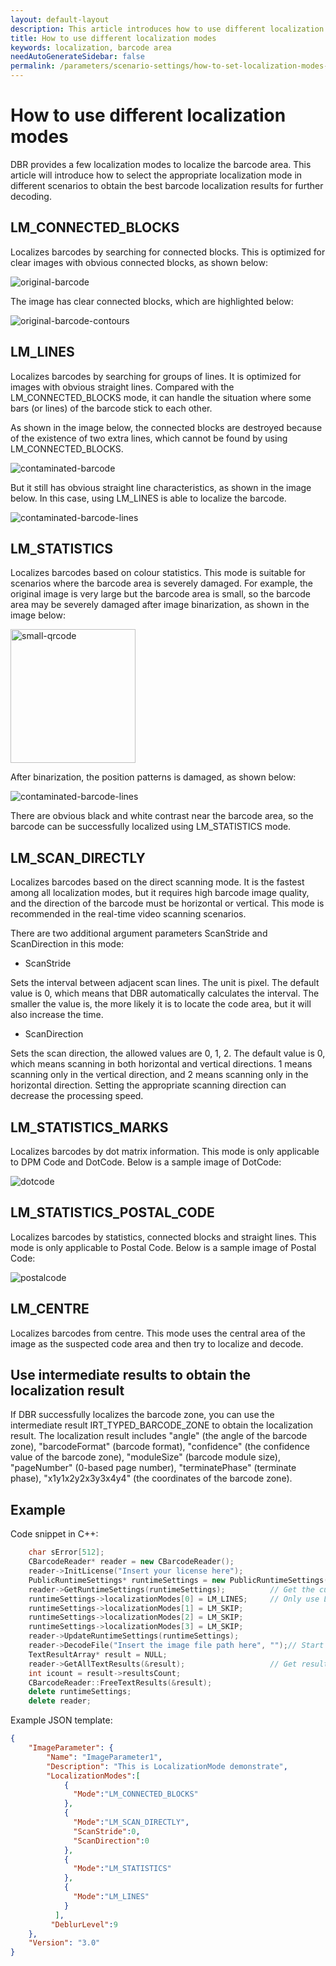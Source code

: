 ```yaml
---   
layout: default-layout
description: This article introduces how to use different localization modes to obtain the best barcode localization results for further decoding.
title: How to use different localization modes
keywords: localization, barcode area
needAutoGenerateSidebar: false
permalink: /parameters/scenario-settings/how-to-set-localization-modes-v7.6.0.html
---
```


# How to use different localization modes

DBR provides a few localization modes to localize the barcode area. This article will introduce how to select the appropriate localization mode in different scenarios to obtain the best barcode localization results for further decoding.

## LM_CONNECTED_BLOCKS

Localizes barcodes by searching for connected blocks. This is optimized for clear images with obvious connected blocks, as shown below:

![original-barcode][1]

The image has clear connected blocks, which are highlighted below: 

![original-barcode-contours][5]

## LM_LINES

Localizes barcodes by searching for groups of lines. It is optimized for images with obvious straight lines. Compared with the LM_CONNECTED_BLOCKS mode, it can handle the situation where some bars (or lines) of the barcode stick to each other.

As shown in the image below, the connected blocks are destroyed because of the existence of two extra lines, which cannot be found by using LM_CONNECTED_BLOCKS.

![contaminated-barcode][2]

But it still has obvious straight line characteristics, as shown in the image below. In this case, using LM_LINES is able to localize the barcode.

![contaminated-barcode-lines][7]

## LM_STATISTICS

Localizes barcodes based on colour statistics. This mode is suitable for scenarios where the barcode area is severely damaged. For example, the original image is very large but the barcode area is small, so the barcode area may be severely damaged after image binarization, as shown in the image below:

<img src ="./assets/how-to-set-localization-modes/small-qrcode.png" width = "200" height = "214" alt="small-qrcode"/>

After binarization, the position patterns is damaged, as shown below:

![contaminated-barcode-lines][9]

There are obvious black and white contrast near the barcode area, so the barcode can be successfully localized using LM_STATISTICS mode.

## LM_SCAN_DIRECTLY

Localizes barcodes based on the direct scanning mode. It is the fastest among all localization modes, but it requires high barcode image quality, and the direction of the barcode must be horizontal or vertical. This mode is recommended in the real-time video scanning scenarios.

There are two additional argument parameters ScanStride and ScanDirection in this mode:

- ScanStride   

 Sets the interval between adjacent scan lines. The unit is pixel. The default value is 0, which means that DBR automatically calculates the interval. The smaller the value is, the more likely it is to locate the code area, but it will also increase the time.

- ScanDirection   

 Sets the scan direction, the allowed values are 0, 1, 2. The default value is 0, which means scanning in both horizontal and vertical directions. 1 means scanning only in the vertical direction, and 2 means scanning only in the horizontal direction. Setting the appropriate scanning direction can decrease the processing speed.

## LM_STATISTICS_MARKS

Localizes barcodes by dot matrix information. This mode is only applicable to DPM Code and DotCode. Below is a sample image of DotCode:

![dotcode][3]

## LM_STATISTICS_POSTAL_CODE

Localizes barcodes by statistics, connected blocks and straight lines. This mode is only applicable to Postal Code. Below is a sample image of Postal Code:

![postalcode][4]

## LM_CENTRE

Localizes barcodes from centre. This mode uses the central area of the image as the suspected code area and then try to localize and decode.

## Use intermediate results to obtain the localization result

If DBR successfully localizes the barcode zone, you can use the intermediate result IRT_TYPED_BARCODE_ZONE to obtain the localization result. The localization result includes "angle" (the angle of the barcode zone), "barcodeFormat" (barcode format), "confidence" (the confidence value of the barcode zone), "moduleSize" (barcode module size), "pageNumber" (0-based page number), "terminatePhase" (terminate phase), "x1y1x2y2x3y3x4y4" (the coordinates of the barcode zone).

## Example

Code snippet in C++:

```cpp
    char sError[512];
    CBarcodeReader* reader = new CBarcodeReader();
    reader->InitLicense("Insert your license here");
    PublicRuntimeSettings* runtimeSettings = new PublicRuntimeSettings();
    reader->GetRuntimeSettings(runtimeSettings);          // Get the current runtime settings
    runtimeSettings->localizationModes[0] = LM_LINES;     // Only use LM_LINES as the localization mode
    runtimeSettings->localizationModes[1] = LM_SKIP;
    runtimeSettings->localizationModes[2] = LM_SKIP;
    runtimeSettings->localizationModes[3] = LM_SKIP;
    reader->UpdateRuntimeSettings(runtimeSettings);
    reader->DecodeFile("Insert the image file path here", "");// Start decoding
    TextResultArray* result = NULL;
    reader->GetAllTextResults(&result);                   // Get results
    int icount = result->resultsCount;
    CBarcodeReader::FreeTextResults(&result);
    delete runtimeSettings;
    delete reader;
```

Example JSON template:

```json
{
    "ImageParameter": {
        "Name": "ImageParameter1", 
        "Description": "This is LocalizationMode demonstrate", 
        "LocalizationModes":[
            {
              "Mode":"LM_CONNECTED_BLOCKS"
            },
            {
              "Mode":"LM_SCAN_DIRECTLY",
              "ScanStride":0,
              "ScanDirection":0
            },
            {
              "Mode":"LM_STATISTICS"
            },
            {
              "Mode":"LM_LINES"
            }
          ],
         "DeblurLevel":9
    }, 
    "Version": "3.0"
}   
```




[1]:assets\how-to-set-localization-modes\original-barcode.png

[2]:assets\how-to-set-localization-modes\contaminated-barcode.png

[3]:assets\how-to-set-localization-modes\dotcode.png

[4]:assets\how-to-set-localization-modes\postalcode.png

[5]:assets\how-to-set-localization-modes\original-barcode-contours.png

[6]:assets\how-to-set-localization-modes\contaminated-barcode-contours.png

[7]:assets\how-to-set-localization-modes\contaminated-barcode-lines.png

[8]:assets\how-to-set-localization-modes\original-barcode-lines.png

[9]:assets\how-to-set-localization-modes\binarized-qrcode.png
